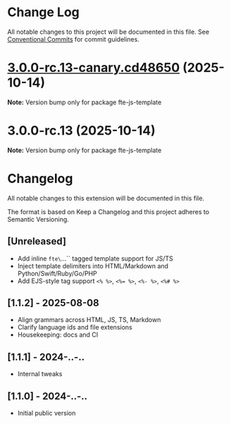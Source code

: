 # Change Log

All notable changes to this project will be documented in this file.
See [Conventional Commits](https://conventionalcommits.org) for commit guidelines.

# [3.0.0-rc.13-canary.cd48650](https://github.com/vedmalex/vscode-ftejs-lang/compare/v3.0.0-rc.13...v3.0.0-rc.13-canary.cd48650) (2025-10-14)

**Note:** Version bump only for package fte-js-template





# 3.0.0-rc.13 (2025-10-14)

**Note:** Version bump only for package fte-js-template





# Changelog

All notable changes to this extension will be documented in this file.

The format is based on Keep a Changelog and this project adheres to Semantic Versioning.

## [Unreleased]
- Add inline `fte\`...\`` tagged template support for JS/TS
- Inject template delimiters into HTML/Markdown and Python/Swift/Ruby/Go/PHP
- Add EJS-style tag support `<% %>`, `<%= %>`, `<%- %>`, `<%# %>`

## [1.1.2] - 2025-08-08
- Align grammars across HTML, JS, TS, Markdown
- Clarify language ids and file extensions
- Housekeeping: docs and CI

## [1.1.1] - 2024-..-..
- Internal tweaks

## [1.1.0] - 2024-..-..
- Initial public version
